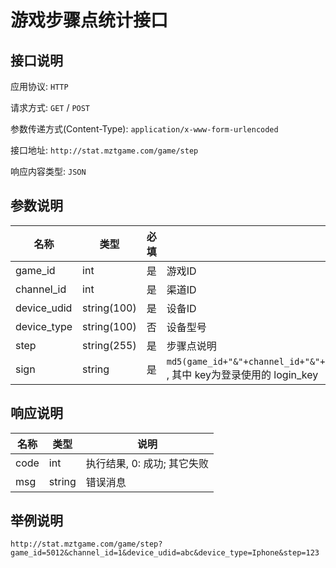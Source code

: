 游戏步骤点统计接口
====================

## 接口说明

应用协议: `HTTP`

请求方式: `GET` / `POST`

参数传递方式(Content-Type): `application/x-www-form-urlencoded`

接口地址: `http://stat.mztgame.com/game/step`

响应内容类型: `JSON`

## 参数说明

| 名称        | 类型        | 必填 | 说明 |
| ----------- | ----------- | ---- | ---- |
| game_id     | int         | 是 | 游戏ID |
| channel_id  | int         | 是 | 渠道ID |
| device_udid | string(100) | 是 | 设备ID |
| device_type | string(100) | 否 | 设备型号 |
| step        | string(255) | 是 | 步骤点说明 |
| sign        | string      | 是 | `md5(game_id+"&"+channel_id+"&"+device_udid+"&"+device_type+"&"+step+"&"+key)`  , 其中 key为登录使用的 login_key |
## 响应说明

| 名称 | 类型 | 说明 |
| ---- | ---- | ---- |
| code | int | 执行结果,  0: 成功; 其它失败 |
| msg  | string | 错误消息 |

## 举例说明

~~~
http://stat.mztgame.com/game/step?game_id=5012&channel_id=1&device_udid=abc&device_type=Iphone&step=123
~~~